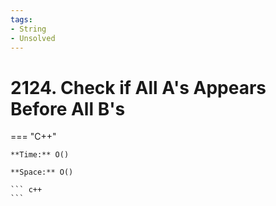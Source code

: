```yaml
---
tags:
- String
- Unsolved
---
```



# 2124. Check if All A's Appears Before All B's

=== "C++"

    **Time:** O()

    **Space:** O()

    ``` c++
    ```